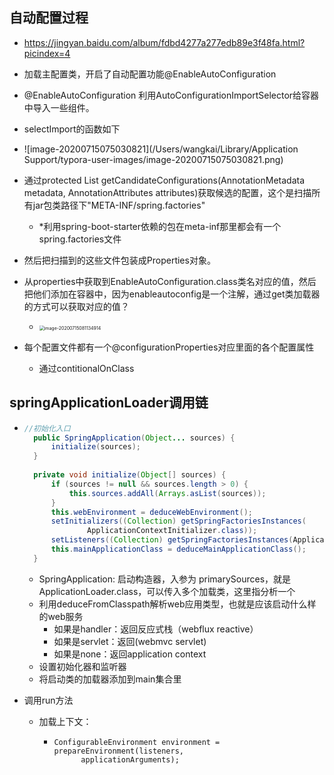 ## 自动配置过程

- https://jingyan.baidu.com/album/fdbd4277a277edb89e3f48fa.html?picindex=4
- 加载主配置类，开启了自动配置功能@EnableAutoConfiguration
- @EnableAutoConfiguration 利用AutoConfigurationImportSelector给容器中导入一些组件。
- selectImport的函数如下
- ![image-20200715075030821](/Users/wangkai/Library/Application Support/typora-user-images/image-20200715075030821.png)

- 通过protected List<String> getCandidateConfigurations(AnnotationMetadata metadata,    AnnotationAttributes attributes)获取候选的配置，这个是扫描所有jar包类路径下"META-INF/spring.factories"
  - *利用spring-boot-starter依赖的包在meta-inf那里都会有一个spring.factories文件
- 然后把扫描到的这些文件包装成Properties对象。
- 从properties中获取到EnableAutoConfiguration.class类名对应的值，然后把他们添加在容器中，因为enableautoconfig是一个注解，通过get类加载器的方式可以获取对应的值？
  - <img src="/Users/wangkai/Library/Application Support/typora-user-images/image-20200715081134914.png" alt="image-20200715081134914" style="zoom: 50%;" />
- 每个配置文件都有一个@configurationProperties对应里面的各个配置属性
  - 通过contitionalOnClass













## springApplicationLoader调用链

- ```java
  //初始化入口
  	public SpringApplication(Object... sources) {
  		initialize(sources);
  	}
  	
  	private void initialize(Object[] sources) {
  		if (sources != null && sources.length > 0) {
  			this.sources.addAll(Arrays.asList(sources));
  		}
  		this.webEnvironment = deduceWebEnvironment();
  		setInitializers((Collection) getSpringFactoriesInstances(
  				ApplicationContextInitializer.class));
  		setListeners((Collection) getSpringFactoriesInstances(ApplicationListener.class));
        this.mainApplicationClass = deduceMainApplicationClass();
  	}
  ```

  

  - SpringApplication: 启动构造器，入参为 primarySources，就是ApplicationLoader.class，可以传入多个加载类，这里指分析一个
  - 利用deduceFromClasspath解析web应用类型，也就是应该启动什么样的web服务
    - 如果是handler：返回反应式栈（webflux reactive）
    - 如果是servlet：返回(webmvc servlet)
    - 如果是none：返回application context
  - 设置初始化器和监听器
  - 将启动类的加载器添加到main集合里

- 调用run方法

  - 加载上下文：

    - ```
      ConfigurableEnvironment environment = prepareEnvironment(listeners,
            applicationArguments);
      ```